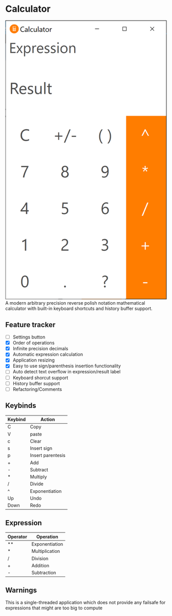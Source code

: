 # Calculator

![](Calculator.png) \
A modern arbitrary precision reverse polish notation mathematical calculator with built-in keyboard shortcuts and history buffer support.

## Feature tracker

- [ ] Settings button
- [x] Order of operations
- [x] Infinite precision decimals
- [X] Automatic expression calculation
- [X] Application resizing
- [X] Easy to use sign/parenthesis insertion functionality
- [ ] Auto detect text overflow in expression/result label
- [ ] Keyboard shorcut support
- [ ] History buffer support
- [ ] Refactoring/Comments

## Keybinds

Keybind | Action
--------|-------
C | Copy
V | paste
c | Clear
s | Insert sign
p | Insert parentesis
\+ | Add
\- | Subtract
\* | Multiply
/ | Divide
^ | Exponentiation
Up | Undo
Down | Redo

## Expression

Operator | Operation
---------|----------
\*\* | Exponentiation
\* | Multiplication
/ | Division
\+ | Addition
\- | Subtraction

## Warnings

This is a single-threaded application which does not provide any failsafe for expressions that might are too big to compute
